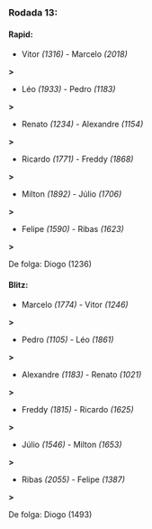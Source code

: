 ### Rodada 13:

#### Rapid:

* Vitor *(1316)*     -     Marcelo *(2018)*

 **>** 
* Léo *(1933)*     -     Pedro *(1183)*

 **>** 
* Renato *(1234)*     -     Alexandre *(1154)*

 **>** 
* Ricardo *(1771)*     -     Freddy *(1868)*

 **>** 
* Milton *(1892)*     -     Júlio *(1706)*

 **>** 
* Felipe *(1590)*     -     Ribas *(1623)*

 **>** 

De folga: Diogo (1236)

#### Blitz:

* Marcelo *(1774)*     -     Vitor *(1246)*

 **>** 
* Pedro *(1105)*     -     Léo *(1861)*

 **>** 
* Alexandre *(1183)*     -     Renato *(1021)*

 **>** 
* Freddy *(1815)*     -     Ricardo *(1625)*

 **>** 
* Júlio *(1546)*     -     Milton *(1653)*

 **>** 
* Ribas *(2055)*     -     Felipe *(1387)*

 **>** 

De folga: Diogo (1493)

